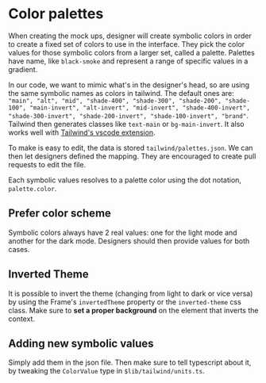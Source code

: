 # Color palettes

When creating the mock ups, designer will create symbolic colors in order to create a fixed set of
colors to use in the interface. They pick the color values for those symbolic colors from a larger
set, called a palette. Palettes have name, like `black-smoke` and represent a range of specific
values in a gradient.

In our code, we want to mimic what's in the designer's head, so are using the same symbolic names as
colors in tailwind. The default ones are:
`"main", "alt", "mid", "shade-400", "shade-300", "shade-200", "shade-100", "main-invert", "alt-invert", "mid-invert", "shade-400-invert", "shade-300-invert", "shade-200-invert", "shade-100-invert", "brand"`.
Tailwind then generates classes like `text-main` or `bg-main-invert`. It also works well with
[Tailwind's vscode extension](https://marketplace.visualstudio.com/items?itemName=bradlc.vscode-tailwindcss).

To make is easy to edit, the data is stored `tailwind/palettes.json`. We can then let designers
defined the mapping. They are encouraged to create pull requests to edit the file.

Each symbolic values resolves to a palette color using the dot notation, `palette.color`.

## Prefer color scheme

Symbolic colors always have 2 real values: one for the light mode and another for the dark mode.
Designers should then provide values for both cases.

## Inverted Theme

It is possible to invert the theme (changing from light to dark or vice versa) by using the Frame's
`invertedTheme` property or the `inverted-theme` css class. Make sure to **set a proper background**
on the element that inverts the context.

## Adding new symbolic values

Simply add them in the json file. Then make sure to tell typescript about it, by tweaking the
`ColorValue` type in `$lib/tailwind/units.ts`.
